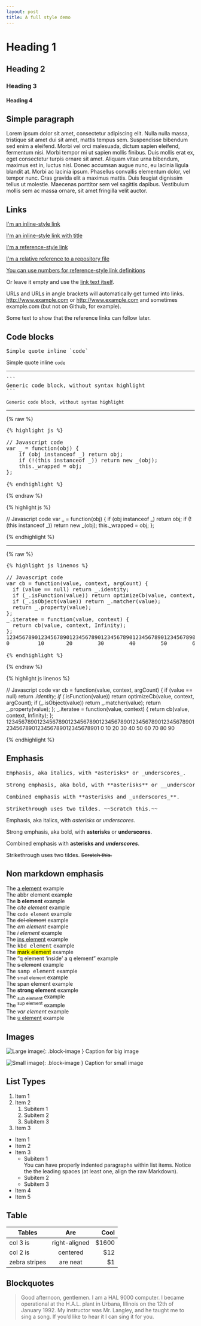 ```yaml
---
layout: post
title: A full style demo
---
```


# Heading 1
## Heading 2
### Heading 3
#### Heading 4


## Simple paragraph
Lorem ipsum dolor sit amet, consectetur adipiscing elit. Nulla nulla massa, tristique sit amet dui sit amet, mattis 
tempus sem. Suspendisse bibendum sed enim a eleifend. Morbi vel orci malesuada, dictum sapien eleifend, fermentum nisi. 
Morbi tempor mi ut sapien mollis finibus. Duis mollis erat ex, eget consectetur turpis ornare sit amet. 
Aliquam vitae urna bibendum, maximus est in, luctus nisl. Donec accumsan augue nunc, eu lacinia ligula blandit at. 
Morbi ac lacinia ipsum. Phasellus convallis elementum dolor, vel tempor nunc. Cras gravida elit a maximus mattis. 
Duis feugiat dignissim tellus ut molestie. Maecenas porttitor sem vel sagittis dapibus. 
Vestibulum mollis sem ac massa ornare, sit amet fringilla velit auctor.


## Links
[I'm an inline-style link](https://www.google.com)

[I'm an inline-style link with title](https://www.google.com "Google's Homepage")

[I'm a reference-style link][Arbitrary case-insensitive reference text]

[I'm a relative reference to a repository file](../blob/master/LICENSE)

[You can use numbers for reference-style link definitions][1]

Or leave it empty and use the [link text itself].

URLs and URLs in angle brackets will automatically get turned into links. 
http://www.example.com or <http://www.example.com> and sometimes 
example.com (but not on Github, for example).

Some text to show that the reference links can follow later.

## Code blocks

<pre class="md">
Simple quote inline `code`
</pre>

Simple quote inline `code`

---

<pre class="md">
```
Generic code block, without syntax highlight
```
</pre>

```
Generic code block, without syntax highlight
```

---

{% raw %}
<pre class="md">
{% highlight js %}

// Javascript code
var _ = function(obj) {
    if (obj instanceof _) return obj;
    if (!(this instanceof _)) return new _(obj);
    this._wrapped = obj;
};

{% endhighlight %}
</pre>
{% endraw %}

{% highlight js %}

// Javascript code
var _ = function(obj) {
    if (obj instanceof _) return obj;
    if (!(this instanceof _)) return new _(obj);
    this._wrapped = obj;
};

{% endhighlight %}

---

{% raw %}
<pre class="md">
{% highlight js linenos %}

// Javascript code
var cb = function(value, context, argCount) {
  if (value == null) return _.identity;
  if (_.isFunction(value)) return optimizeCb(value, context, argCount);
  if (_.isObject(value)) return _.matcher(value);
  return _.property(value);
};
_.iteratee = function(value, context) {
  return cb(value, context, Infinity);
};
1234567890123456789012345678901234567890123456789012345678901234567890123456789012345678901
0         10       20        30        40        50        60        70        80        90

{% endhighlight %}
</pre>
{% endraw %}

{% highlight js linenos %}

// Javascript code
var cb = function(value, context, argCount) {
  if (value == null) return _.identity;
  if (_.isFunction(value)) return optimizeCb(value, context, argCount);
  if (_.isObject(value)) return _.matcher(value);
  return _.property(value);
};
_.iteratee = function(value, context) {
  return cb(value, context, Infinity);
};
1234567890123456789012345678901234567890123456789012345678901234567890123456789012345678901
0         10       20        30        40        50        60        70        80        90

{% endhighlight %}


## Emphasis
<pre class="md">
Emphasis, aka italics, with *asterisks* or _underscores_.

Strong emphasis, aka bold, with **asterisks** or __underscores__.

Combined emphasis with **asterisks and _underscores_**.

Strikethrough uses two tildes. ~~Scratch this.~~
</pre>


Emphasis, aka italics, with *asterisks* or _underscores_.

Strong emphasis, aka bold, with **asterisks** or __underscores__.

Combined emphasis with **asterisks and _underscores_**.

Strikethrough uses two tildes. ~~Scratch this.~~

## Non markdown emphasis
The <a href="#">a element</a> example  
The <abbr>abbr element</abbr> example  
The <b>b element</b> example  
The <cite>cite element</cite> example  
The <code>code element</code> example  
The <del>del element</del> example  
The <em>em element</em> example  
The <i>i element</i> example  
The <ins>ins element</ins> example  
The <kbd>kbd element</kbd> example  
The <mark>mark element</mark> example  
The <q>q element <q>inside</q> a q element</q> example  
The <s>s element</s> example  
The <samp>samp element</samp> example  
The <small>small element</small> example  
The <span>span element</span> example  
The <strong>strong element</strong> example  
The <sub>sub element</sub> example  
The <sup>sup element</sup> example  
The <var>var element</var> example  
The <u>u element</u> example  

## Images

![Large image](http://demo.ghost.io/content/images/2014/09/testimg1.jpeg){: .block-image }
Caption for big image

![Small image][small-image]{: .block-image }
Caption for small image


## List Types

1. Item 1
1. Item 2
   1. Subitem 1
   1. Subitem 2
   1. Subitem 3
1. Item 3


- Item 1
- Item 2
- Item 3
  - Subitem 1  
    You can have properly indented paragraphs within list items. Notice the the leading spaces (at least one, align the raw Markdown).
  - Subitem 2
  - Subitem 3
- Item 4
- Item 5


## Table

| Tables        | Are           | Cool  |
| ------------- |:-------------:| -----:|
| col 3 is      | right-aligned | $1600 |
| col 2 is      | centered      |   $12 |
| zebra stripes | are neat      |    $1 |


## Blockquotes

> Good afternoon, gentlemen. I am a HAL 9000 computer. 
> I became operational at the H.A.L. plant in Urbana, Illinois on the 12th of January 1992. 
> My instructor was Mr. Langley, and he taught me to sing a song. If you’d like to hear it I can sing it for you. 

[small-image]: http://demo.ghost.io/content/images/2014/09/testimg2.jpg "Small image"
[arbitrary case-insensitive reference text]: https://www.mozilla.org
[1]: http://slashdot.org
[link text itself]: http://www.reddit.com
